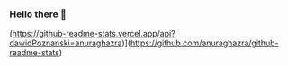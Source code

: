 
### Hello there 👋
(https://github-readme-stats.vercel.app/api?dawidPoznanski=anuraghazra)](https://github.com/anuraghazra/github-readme-stats)
